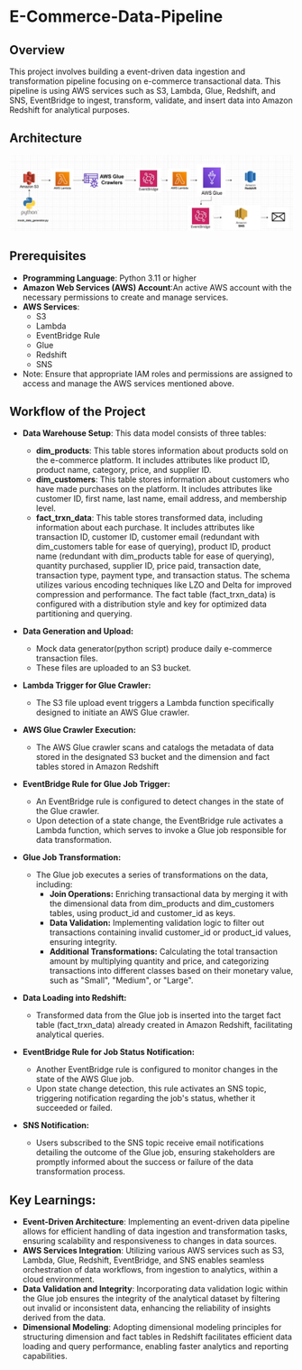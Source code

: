 # E-Commerce-Data-Pipeline

## Overview
This project involves building a event-driven data ingestion and transformation pipeline focusing on e-commerce transactional data. This pipeline is using AWS services such as S3, Lambda, Glue, Redshift, and SNS, EventBridge to ingest, transform, validate, and insert data into Amazon Redshift for analytical purposes.

## Architecture
![AltText](https://github.com/MrSachinGoyal/E-Commerce-Data-Pipeline/blob/master/architecture.png)

## Prerequisites
- **Programming Language**: Python 3.11 or higher
- **Amazon Web Services (AWS) Account**:An active AWS account with the necessary permissions to create and manage services.
- **AWS Services**:
  - S3
  - Lambda
  - EventBridge Rule
  - Glue
  - Redshift
  - SNS
- Note: Ensure that appropriate IAM roles and permissions are assigned to access and manage the AWS services mentioned above.

## Workflow of the Project
- **Data Warehouse Setup**:
   This data model consists of three tables:

   - **dim_products**: This table stores information about products sold on the e-commerce platform. It includes attributes like product ID, product name, category, price, and supplier ID.
   - **dim_customers**: This table stores information about customers who have made purchases on the platform. It includes attributes like customer ID, first name, last name, email address, and membership level.
   - **fact_trxn_data**: This table stores transformed data, including information about each purchase. It includes attributes like transaction ID, customer ID, customer email (redundant with dim_customers table for ease of querying), product ID, product name (redundant with dim_products table for ease of querying), quantity purchased, supplier ID, price paid, transaction date, transaction type, payment type, and transaction status. The schema utilizes various encoding techniques like LZO and Delta for improved compression and performance. The fact table (fact_trxn_data) is configured with a distribution style and key for optimized data partitioning and querying. 

- **Data Generation and Upload:**
   - Mock data generator(python script) produce daily e-commerce transaction files.
   - These files are uploaded to an S3 bucket.

- **Lambda Trigger for Glue Crawler:**
   - The S3 file upload event triggers a Lambda function specifically designed to initiate an AWS Glue crawler.

- **AWS Glue Crawler Execution:**
   - The AWS Glue crawler scans and catalogs the metadata of data stored in the designated S3 bucket and the dimension and fact tables stored in Amazon Redshift

- **EventBridge Rule for Glue Job Trigger:**
   - An EventBridge rule is configured to detect changes in the state of the Glue crawler.
   - Upon detection of a state change, the EventBridge rule activates a Lambda function, which serves to invoke a Glue job responsible for data transformation.

- **Glue Job Transformation:**
   - The Glue job executes a series of transformations on the data, including:
     - **Join Operations:** Enriching transactional data by merging it with the dimensional data from dim_products and dim_customers tables, using product_id and customer_id as keys.
     - **Data Validation:** Implementing validation logic to filter out transactions containing invalid customer_id or product_id values, ensuring integrity.
     - **Additional Transformations:** Calculating the total transaction amount by multiplying quantity and price, and categorizing transactions into different classes based on their monetary value, such as "Small", "Medium", or "Large".
- **Data Loading into Redshift:**
   - Transformed data from the Glue job is inserted into the target fact table (fact_trxn_data) already created in Amazon Redshift, facilitating analytical queries.
    
- **EventBridge Rule for Job Status Notification:**
   - Another EventBridge rule is configured to monitor changes in the state of the AWS Glue job.
   - Upon state change detection, this rule activates an SNS topic, triggering notification regarding the job's status, whether it succeeded or failed.

- **SNS Notification:**
   - Users subscribed to the SNS topic receive email notifications detailing the outcome of the Glue job, ensuring stakeholders are promptly informed about the success or failure of the data transformation process.

## Key Learnings:
- **Event-Driven Architecture**: Implementing an event-driven data pipeline allows for efficient handling of data ingestion and transformation tasks, ensuring scalability and responsiveness to changes in data sources.
- **AWS Services Integration**: Utilizing various AWS services such as S3, Lambda, Glue, Redshift, EventBridge, and SNS enables seamless orchestration of data workflows, from ingestion to analytics, within a cloud environment.
- **Data Validation and Integrity**: Incorporating data validation logic within the Glue job ensures the integrity of the analytical dataset by filtering out invalid or inconsistent data, enhancing the reliability of insights derived from the data.
- **Dimensional Modeling**: Adopting dimensional modeling principles for structuring dimension and fact tables in Redshift facilitates efficient data loading and query performance, enabling faster analytics and reporting capabilities.
